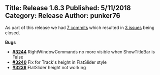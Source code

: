 Title: Release 1.6.3
Published: 5/11/2018
Category: Release
Author: punker76
---

As part of this release we had [7 commits](https://github.com/MahApps/MahApps.Metro/compare/1.6.2...1.6.3) which resulted in [3 issues](https://github.com/MahApps/MahApps.Metro/issues?milestone=31&state=closed) being closed.


__Bugs__

- [__#3244__](https://github.com/MahApps/MahApps.Metro/issues/3244) RightWindowCommands no more visible when ShowTitleBar is False
- [__#3240__](https://github.com/MahApps/MahApps.Metro/pull/3240) Fix for Track's height in FlatSlider style
- [__#3238__](https://github.com/MahApps/MahApps.Metro/issues/3238) FlatSlider height not working


